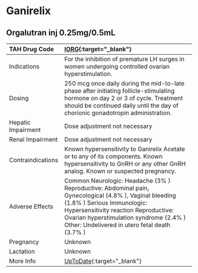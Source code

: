 # Ganirelix

## Orgalutran inj 0.25mg/0.5mL

| TAH Drug Code      | [IORG](https://www.tahsda.org.tw/drugs/hissearch.php?drug_code=IORG){:target="_blank"}                                                                                                                                                                                 |
|:-------------------|:-----------------------------------------------------------------------------------------------------------------------------------------------------------------------------------------------------------------------------------------------------------------------|
| Indications        | For the inhibition of premature LH surges in women undergoing controlled ovarian hyperstimulation.                                                                                                                                                                     |
| Dosing             | 250 mcg once daily during the mid-to-late phase after initiating follicle-stimulating hormone on day 2 or 3 of cycle. Treatment should be continued daily until the day of chorionic gonadotropin administration.                                                      |
| Hepatic Impairment | Dose adjustment not necessary                                                                                                                                                                                                                                          |
| Renal Impairment   | Dose adjustment not necessary                                                                                                                                                                                                                                          |
| Contraindications  | Known hypersensitivity to Ganirelix Acetate or to any of its components. Known hypersensitivity to GnRH or any other GnRH analog. Known or suspected pregnancy.                                                                                                        |
| Adverse Effects    | Common Neurologic: Headache (3% ) Reproductive: Abdominal pain, Gynecological (4.8% ), Vaginal bleeding (1.8% ) Serious Immunologic: Hypersensitivity reaction Reproductive: Ovarian hyperstimulation syndrome (2.4% ) Other: Undelivered in utero fetal death (3.7% ) |
| Pregnancy          | Unknown                                                                                                                                                                                                                                                                |
| Lactation          | Unknown                                                                                                                                                                                                                                                                |
| More Info          | [UpToDate](https://www.uptodate.com/contents/ganirelix-drug-information){:target="_blank"}                                                                                                                                                                             |

